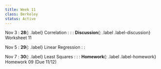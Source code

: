 ```yaml
---
title: Week 11
class: Berkeley
status: Active
---
```


Nov 3
: **28**{: .label} Correlation
    : <!--{{site.links.lec.slides.slide29}} {{site.links.lec.demo.demo29}}-->
: <!--_Reading:_ [15.1](https://inferentialthinking.com/chapters/15/1/Correlation.html)-->
: **Discussion**{: .label .label-discussion} Worksheet 11<!--{{site.links.wksht.wksht11}}-->

Nov 5
: **29**{: .label} Linear Regression
    : <!--{{site.links.lec.slides.slide30}} {{site.links.lec.demo.demo30}}-->
: <!--_Reading:_ [15.2](https://inferentialthinking.com/chapters/15/2/Regression_Line.html)-->

Nov 7
: **30**{: .label} Least Squares
  : <!--{{site.links.lec.slides.slide31}} {{site.links.lec.demo.demo31}}-->
: <!--_Reading:_ [15.3](https://inferentialthinking.com/chapters/15/3/Method_of_Least_Squares.html), [15.4](https://inferentialthinking.com/chapters/15/4/Least_Squares_Regression.html)-->
: **Homework**{: .label .label-homework} Homework 09<!--{{site.links.hw.hw08}}--> (Due 11/12)